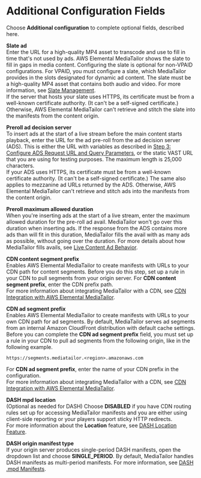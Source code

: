 # Additional Configuration Fields<a name="configurations-create-addl"></a>

Choose **Additional configuration** to complete optional fields, described here\.

**Slate ad**  
Enter the URL for a high\-quality MP4 asset to transcode and use to fill in time that's not used by ads\. AWS Elemental MediaTailor shows the slate to fill in gaps in media content\. Configuring the slate is optional for non\-VPAID configurations\. For VPAID, you must configure a slate, which MediaTailor provides in the slots designated for dynamic ad content\. The slate must be a high\-quality MP4 asset that contains both audio and video\. For more information, see [Slate Management](slate-management.md)\.  
If the server that hosts your slate uses HTTPS, its certificate must be from a well\-known certificate authority\. \(It can't be a self\-signed certificate\.\) Otherwise, AWS Elemental MediaTailor can't retrieve and stitch the slate into the manifests from the content origin\.

**Preroll ad decision server**  
To insert ads at the start of a live stream before the main content starts playback, enter the URL for the ad pre\-roll from the ad decision server \(ADS\)\. This is either the URL with variables as described in [Step 3: Configure ADS Request URL and Query Parameters](getting-started.md#getting-started-configure-request), or the static VAST URL that you are using for testing purposes\. The maximum length is 25,000 characters\.  
If your ADS uses HTTPS, its certificate must be from a well\-known certificate authority\. \(It can't be a self\-signed certificate\.\) The same also applies to mezzanine ad URLs returned by the ADS\. Otherwise, AWS Elemental MediaTailor can't retrieve and stitch ads into the manifests from the content origin\.

**Preroll maximum allowed duration**  
When you're inserting ads at the start of a live stream, enter the maximum allowed duration for the pre\-roll ad avail\. MediaTailor won't go over this duration when inserting ads\. If the response from the ADS contains more ads than will fit in this duration, MediaTailor fills the avail with as many ads as possible, without going over the duration\. For more details about how MediaTailor fills avails, see [Live Content Ad Behavior](ad-behavior-live.md)\.

**CDN content segment prefix**  
Enables AWS Elemental MediaTailor to create manifests with URLs to your CDN path for content segments\. Before you do this step, set up a rule in your CDN to pull segments from your origin server\. For **CDN content segment prefix**, enter the CDN prefix path\.  
For more information about integrating MediaTailor with a CDN, see [CDN Integration with AWS Elemental MediaTailor](integrating-cdn.md)\.

**CDN ad segment prefix**  
Enables AWS Elemental MediaTailor to create manifests with URLs to your own CDN path for ad segments\. By default, MediaTailor serves ad segments from an internal Amazon CloudFront distribution with default cache settings\. Before you can complete the **CDN ad segment prefix** field, you must set up a rule in your CDN to pull ad segments from the following origin, like in the following example\.  

```
https://segments.mediatailor.<region>.amazonaws.com
```
For **CDN ad segment prefix**, enter the name of your CDN prefix in the configuration\.  
For more information about integrating MediaTailor with a CDN, see [CDN Integration with AWS Elemental MediaTailor](integrating-cdn.md)\.

**DASH mpd location**  
\(Optional as needed for DASH\) Choose **DISABLED** if you have CDN routing rules set up for accessing MediaTailor manifests and you are either using client\-side reporting or your players support sticky HTTP redirects\.   
For more information about the **Location** feature, see [DASH Location Feature](dash-location-feature.md)\.

**DASH origin manifest type**  
If your origin server produces single\-period DASH manifests, open the dropdown list and choose **SINGLE\_PERIOD**\. By default, MediaTailor handles DASH manifests as multi\-period manifests\. For more information, see [DASH \.mpd Manifests](manifest-dash.md)\.